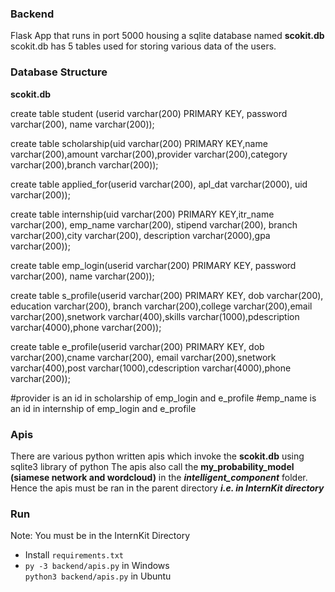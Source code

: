 ### Backend

Flask App that runs in port 5000 housing a sqlite database named **scokit.db**
scokit.db has 5 tables used for storing various data of the users.

### Database Structure

**scokit.db**

create table student (userid varchar(200) PRIMARY KEY, password varchar(200), name varchar(200));

create table scholarship(uid varchar(200) PRIMARY KEY,name varchar(200),amount varchar(200),provider varchar(200),category varchar(200),branch varchar(200));

create table applied_for(userid varchar(200), apl_dat varchar(2000), uid varchar(200));

create table internship(uid varchar(200) PRIMARY KEY,itr_name varchar(200), emp_name varchar(200), stipend varchar(200), branch varchar(200),city varchar(200), description varchar(2000),gpa varchar(200));

create table emp_login(userid varchar(200) PRIMARY KEY, password varchar(200), name varchar(200));

create table s_profile(userid varchar(200) PRIMARY KEY, dob varchar(200), education varchar(200), branch varchar(200),college varchar(200),email varchar(200),snetwork varchar(400),skills varchar(1000),pdescription varchar(4000),phone varchar(200));

create table e_profile(userid varchar(200) PRIMARY KEY, dob varchar(200),cname varchar(200), email varchar(200),snetwork varchar(400),post varchar(1000),cdescription varchar(4000),phone varchar(200));


#provider is an id in scholarship of emp_login and e_profile
#emp_name is an id in internship of emp_login and e_profile

### Apis
There are various python written apis which invoke the **scokit.db** using sqlite3 library of python
The apis also call the **my_probability_model (siamese network and wordcloud)** in the ***intelligent_component*** folder.
Hence the apis must be ran in the parent directory ***i.e. in InternKit directory*** 


### Run

Note: You must be in the InternKit Directory
- Install `requirements.txt`
- `py -3 backend/apis.py`
	in Windows\
	`python3 backend/apis.py` in Ubuntu